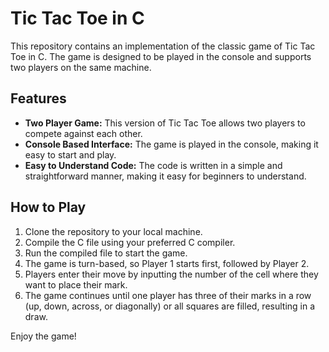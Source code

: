 # Tic Tac Toe in C

This repository contains an implementation of the classic game of Tic Tac Toe in C. The game is designed to be played in the console and supports two players on the same machine.

## Features
- **Two Player Game:** This version of Tic Tac Toe allows two players to compete against each other.
- **Console Based Interface:** The game is played in the console, making it easy to start and play.
- **Easy to Understand Code:** The code is written in a simple and straightforward manner, making it easy for beginners to understand.

## How to Play
1. Clone the repository to your local machine.
2. Compile the C file using your preferred C compiler.
3. Run the compiled file to start the game.
4. The game is turn-based, so Player 1 starts first, followed by Player 2.
5. Players enter their move by inputting the number of the cell where they want to place their mark.
6. The game continues until one player has three of their marks in a row (up, down, across, or diagonally) or all squares are filled, resulting in a draw.

Enjoy the game!
